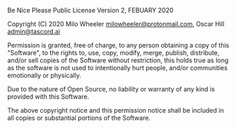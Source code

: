 Be Nice Please Public License
Version 2, FEBUARY 2020
 
Copyright (C) 2020 Milo Wheeler <milowheeler@protonmail.com>, Oscar Hill <admin@tascord.ai>

Permission is granted, free of charge, to any person obtaining a copy of this
"Software", to the rights to, use, copy, modify, merge, publish, distribute, and/or
sell copies of the Software without restriction, this holds true as long as the 
software is not used to intentionally hurt people, and/or communities emotionally
or physically.

Due to the nature of Open Source, no liability or warranty of any kind is provided
with this Software.

The above copyright notice and this permission notice shall be included in all
copies or substantial portions of the Software.

